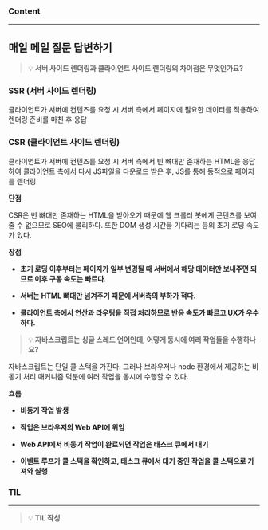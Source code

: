 
### Content

---

## 매일 메일 질문 답변하기

> 💡 ****서버 사이드 렌더링과 클라이언트 사이드 렌더링의 차이점은 무엇인가요?****

### SSR (서버 사이드 렌더링)

클라이언트가 서버에 컨텐츠를 요청 시 서버 측에서 페이지에 필요한 데이터를 적용하여 렌더링 준비를 마친 후 응답


### CSR (클라이언트 사이드 렌더링)

클라이언트가 서버에 컨텐츠를 요청 시 서버 측에서 빈 뼈대만 존재하는 HTML을 응답하여 클라이언트 측에서 다시 JS파일을 다운로드 받은 후, JS를 통해 동적으로 페이지를 렌더링


**단점**

CSR은 빈 뼈대만 존재하는 HTML을 받아오기 때문에 웹 크롤러 봇에게 콘텐츠를 보여줄 수 없으므로 SEO에 불리하다. 또한 DOM 생성 시간을 기다리는 등의 초기 로딩 속도가 있다.


**장점**

- **초기 로딩 이후부터는 페이지가 일부 변경될 때 서버에서 해당 데이터만 보내주면 되므로 이후 구동 속도는 빠르다.**

- **서버는 HTML 뼈대만 넘겨주기 때문에 서버측의 부하가 적다.**

- **클라이언트 측에서 연산과 라우팅을 직접 처리하므로 반응 속도가 빠르고 UX가 우수하다.**


> 💡 ****자바스크립트는 싱글 스레드 언어인데, 어떻게 동시에 여러 작업들을 수행하나요?****

자바스크립트는 단일 콜 스택을 가진다. 그러나 브라우저나 node 환경에서 제공하는 비동기 처리 매커니즘 덕분에 여러 작업을 동시에 수행할 수 있다.


**흐름**

- **비동기 작업 발생**

- **작업은 브라우저의 Web API에 위임**

- **Web API에서 비동기 작업이 완료되면 작업은 태스크 큐에서 대기**

- **이벤트 루프가 콜 스택을 확인하고, 태스크 큐에서 대기 중인 작업을 콜 스택으로 가져와 실행**



### **TIL**

---


> 💡 **TIL 작성**

